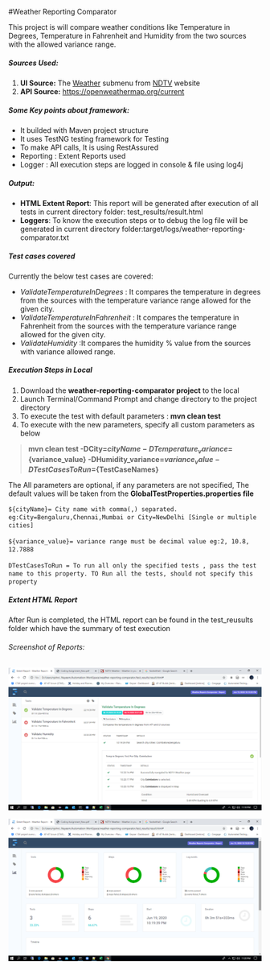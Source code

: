 #Weather Reporting Comparator

This project is will compare weather conditions like Temperature in Degrees, Temperature in Fahrenheit and Humidity from the two sources with the allowed variance range.


##### Sources Used:

1.  **UI Source:** The [Weather](https://social.ndtv.com/static/Weather/report/?pfrom=home-topsubnavigation "NDTV Weather - Weather in your Indian City") submenu from [NDTV](https://www.ndtv.com/) website
2.  **API Source:** <https://openweathermap.org/current>

##### Some Key points about framework:

*   It builded with Maven project structure
*   It uses TestNG testing framework for Testing
*   To make API calls, It is using RestAssured
*   Reporting : Extent Reports used
*	Logger : All execution steps are logged in console & file using log4j

##### Output:

*   **HTML Extent Report**: This report will be generated after execution of all tests in current directory folder: test_results/result.html
*   **Loggers**: To know the execution steps or to debug the log file will be generated in current directory folder:target/logs/weather-reporting-comparator.txt

##### Test cases covered
Currently the below test cases are covered:
		
*   _ValidateTemperatureInDegrees_ : It compares the temperature in degrees from the sources with the temperature variance range allowed for the given city.
*   _ValidateTemperatureInFahrenheit_ : It compares the temperature in Fahrenheit from the sources with the temperature variance range allowed for the given city.
* 	_ValidateHumidity_ :It compares the humidity % value from the sources with variance allowed range.

##### Execution Steps in Local

1.  Download the **weather-reporting-comparator project** to the local
2.  Launch Terminal/Command Prompt and change directory to the project directory
3. 	To execute the test with default parameters : **mvn clean test**
4. 	To execute with the new parameters, specify all custom parameters as below
		
> **mvn clean test -DCity=${cityName} -DTemperature_variance=${variance_value} -DHumidity_variance=${variance_value} -DTestCasesToRun=${TestCaseNames}**

The All parameters are optional, if any parameters are not specified, The default values will be taken from the **GlobalTestProperties.properties file**

	${cityName}= City name with comma(,) separated. eg:City=Bengaluru,Chennai,Mumbai or City=NewDelhi [Single or multiple cities]
	
	${variance_value}= variance range must be decimal value eg:2, 10.8, 12.7888
	
	DTestCasesToRun = To run all only the specified tests , pass the test name to this property. TO Run all the tests, should not specify this property

##### Extent HTML Report
After Run is completed, the HTML report can be found in the test_reusults folder which have the summary of test execution

###### Screenshot of Reports:

![Screenshot_Test](Screenshot_Test.png "Test_View")

![Screenshot_DashBoard](Screenshot_DashBoard.png "DashBoard_View") 











